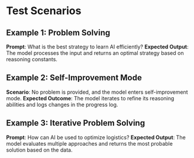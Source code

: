 
# Test Scenarios

## Example 1: Problem Solving
**Prompt**: What is the best strategy to learn AI efficiently?
**Expected Output**: The model processes the input and returns an optimal strategy based on reasoning constants.

## Example 2: Self-Improvement Mode
**Scenario**: No problem is provided, and the model enters self-improvement mode.
**Expected Outcome**: The model iterates to refine its reasoning abilities and logs changes in the progress log.

## Example 3: Iterative Problem Solving
**Prompt**: How can AI be used to optimize logistics?
**Expected Output**: The model evaluates multiple approaches and returns the most probable solution based on the data.
